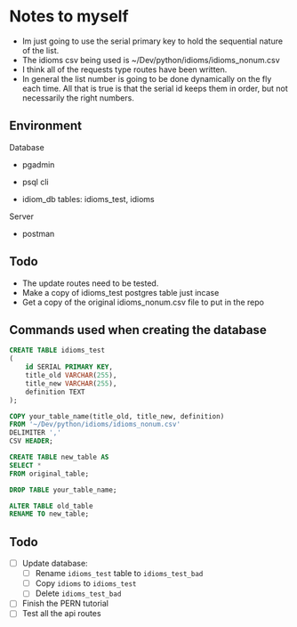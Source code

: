 # Notes to myself

- Im just going to use the serial primary key to hold the sequential nature of the list.
- The idioms csv being used is ~/Dev/python/idioms/idioms_nonum.csv
- I think all of the requests type routes have been written.
- In general the list number is going to be done dynamically on the fly each time. All that is true is that the serial id keeps them in order, but not necessarily the right numbers.

## Environment

Database

- pgadmin
- psql cli

- idiom_db tables: idioms_test, idioms

Server

- postman

## Todo

- The update routes need to be tested.
- Make a copy of idioms_test postgres table just incase
- Get a copy of the original idioms_nonum.csv file to put in the repo

## Commands used when creating the database

```sql
CREATE TABLE idioms_test
(
    id SERIAL PRIMARY KEY,
    title_old VARCHAR(255),
    title_new VARCHAR(255),
    definition TEXT
);
```

```sql
COPY your_table_name(title_old, title_new, definition)
FROM '~/Dev/python/idioms/idioms_nonum.csv'
DELIMITER ','
CSV HEADER;
```

```sql
CREATE TABLE new_table AS
SELECT *
FROM original_table;
```

```sql
DROP TABLE your_table_name;
```

```sql
ALTER TABLE old_table
RENAME TO new_table;
```

## Todo

- [ ] Update database:
  - [ ] Rename `idioms_test` table to `idioms_test_bad`
  - [ ] Copy `idioms` to `idioms_test`
  - [ ] Delete `idioms_test_bad`
- [ ] Finish the PERN tutorial
- [ ] Test all the api routes
